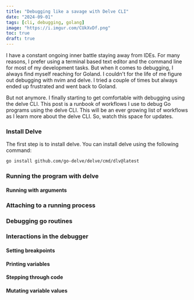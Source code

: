 ```yaml
---
title: "Debugging like a savage with Delve CLI"
date: "2024-09-01"
tags: [cli, debugging, golang]
image: "https://i.imgur.com/CUkXvDf.png"
toc: true
draft: true
---
```


I have a constant ongoing inner battle staying away from IDEs. For many
reasons, I prefer using a terminal based text editor and the command line for
most of my development tasks. But when it comes to debugging, I always find
myself reaching for Goland. I couldn't for the life of me figure out debugging
with nvim and delve. I tried a couple of times but always ended up frustrated
and went back to Goland.

But not anymore. I finally starting to get comfortable with debugging using the
delve CLI. This post is a runbook of workflows I use to debug Go programs using
the delve CLI. This will be an ever growing list of workflows as I learn more about
the delve CLI. So, watch this space for updates.

### Install Delve

The first step is to install delve. You can install delve using the following
command:

```sh
go install github.com/go-delve/delve/cmd/dlv@latest
```

### Running the program with delve

#### Running with arguments

### Attaching to a running process

### Debugging go routines

### Interactions in the debugger

#### Setting breakpoints

#### Printing variables

#### Stepping through code

#### Mutating variable values
